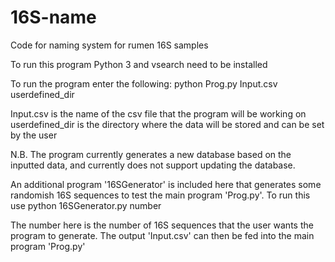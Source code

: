 # 16S-name
Code for naming system for rumen 16S samples

To run this program Python 3 and vsearch need to be installed

To run the program enter the following:
python Prog.py Input.csv userdefined_dir

Input.csv is the name of the csv file that the program will be working on
userdefined_dir is the directory where the data will be stored and can be set by the user

N.B. The program currently generates a new database based on the inputted data, and currently does not support updating the database.

An additional program '16SGenerator' is included here that generates some randomish 16S sequences to test the main program 'Prog.py'.
To run this use 
python 16SGenerator.py number

The number here is the number of 16S sequences that the user wants the program to generate.
The output 'Input.csv' can then be fed into the main program 'Prog.py'
